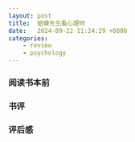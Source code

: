 ```yaml
---
layout: post
title:  蛤蟆先生看心理师
date:   2024-09-22 11:24:29 +0800
categories: 
    - review 
    - psychology
---
```


### 阅读书本前


### 书评


### 评后感
